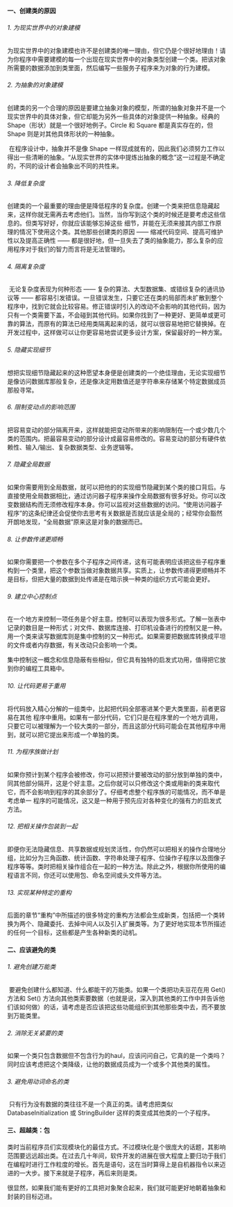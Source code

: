 #### 一、创建类的原因

###### 1. 为现实世界中的对象建模

​	为现实世界中的对象建模也许不是创建类的唯一理由，但它仍是个很好地理由！请为你程序中需要建模的每一个出现在现实世界中的对象类型创建一个类。把该对象所需要的数据添加到类里面，然后编写一些服务子程序来为对象的行为建模。

###### 2. 为抽象的对象建模

​	创建类的另一个合理的原因是要建立抽象对象的模型，所谓的抽象对象并不是一个现实世界中的具体对象，但它却能为另外一些具体的对象提供一种抽象。经典的 Shape（形状）就是一个很好地例子。Circle 和 Square 都是真实存在的，但 Shape 则是对其他具体形状的一种抽象。

​	在程序设计中，抽象并不是像 Shape 一样现成就有的，因此我们必须努力工作以得出一些清晰的抽象。“从现实世界的实体中提炼出抽象的概念”这一过程是不确定的，不同的设计者会抽象出不同的共性来。

###### 3. 降低复杂度

​	创建类的一个最重要的理由便是降低程序的复杂度。创建一个类来把信息隐藏起来，这样你就无需再去考虑他们。当然，当你写到这个类的时候还是要考虑这些信息的。但类写好好，你就应该能够忘掉这些 细节，并能在无须来接其内部工作原理的情况下使用这个类。其他那些创建类的原因 —— 缩减代码空间、提高可维护性以及提高正确性 —— 都是很好地，但一旦失去了类的抽象能力，那么复杂的应用程序对于我们的智力而言将是无法管理的。

###### 4. 隔离复杂度

​	无论复杂度表现为何种形态 —— 复杂的算法、大型数据集、或错综复杂的通讯协议等 —— 都容易引发错误。一旦错误发生，只要它还在类的局部而未扩散到整个程序中，找到它就会比较容易。修正错误时引入的改动不会影响的其他代码，因为只有一个类需要下盖，不会碰到其他代码。如果你找到了一种更好、更简单或更可靠的算法，而原有的算法已经用类隔离起来的话，就可以很容易地把它替换掉。在开发过程中，这样做可以让你更容易地尝试更多设计方案，保留最好的一种方案。

###### 5. 隐藏实现细节

​	想把实现细节隐藏起来的这种愿望本身便是创建类的一个绝佳理由，无论实现细节是像访问数据库那般复杂，还是像决定用数值还是字符串来存储某个特定数据成员那般寻常。

###### 6. 限制变动点的影响范围

​	把容易变动的部分隔离开来，这样就能把变动所带来的影响限制在一个或少数几个类的范围内。把最容易变动的部分设计成最容易修改的。容易变动的部分有硬件依赖性、输入/输出、复杂数据类型、业务逻辑等。

###### 7. 隐藏全局数据

​	如果你需要用到全局数据，就可以把他的的实现细节隐藏到某个类的接口背后。与直接使用全局数据相比，通过访问器子程序来操作全局数据有很多好处。你可以改变数据结构而无须修改程序本身。你可以监视对这些数据的访问。“使用访问器子程序”的这条纪律还会促使你去思考有关数据是否就应该是全局的；经常你会豁然开朗地发现，“全局数据”原来这是对象的数据而已。

###### 8. 让参数传递更顺畅

​	如果你需要把一个参数在多个子程序之间传递，这有可能表明应该把这些子程序重构到一个类里，把这个参数当做对象数据共享。实质上，让参数传递得更顺畅并不是目标，但把大量的数据到处传递是在暗示换一种类的组织方式可能会更好。

###### 9. 建立中心控制点

​	在一个地方来控制一项任务是个好主意。控制可以表现为很多形式。了解一张表中记录的数目是一种形式；对文件、数据库连接、打印机设备进行的控制又是一种。用一个类来读写数据库则是集中控制的又一种形式。如果需要把数据库转换成平坦的文件或者内存数据，有关改动只会影响一个类。

​	集中控制这一概念和信息隐蔽有些相似，但它具有独特的启发式功用，值得把它放到你的编程工具箱中。

###### 10. 让代码更易于重用

​	将代码放入精心分解的一组类中，比起把代码全部塞进某个更大类里面，前者更容易在其他 程序中重用。如果有一部分代码，它们只是在程序里的一个地方调用，只要它可以被理解为一个较大类的一部分，而且这部分代码可能会在其他程序中用到，就可以把它提出来形成一个单独的类。

###### 11. 为程序族做计划

​	如果你预计到某个程序会被修改，你可以把预计要被改动的部分放到单独的类中，同其他部分隔开，这是个好主意。之后你就可以只修改这个类或用新的类来取代它，而不会影响到程序的其余部分了。仔细考虑整个程序族的可能情况，而不单是考虑单一 程序的可能情况，这又是一种用于预先应对各种变化的强有力的启发式方法。

###### 12. 把相关操作包装到一起

​	即便你无法隐藏信息、共享数据或规划灵活性，你仍然可以把相关的操作合理地分组，比如分为三角函数、统计函数、字符串处理子程序、位操作子程序以及图像子程序等等。类时把相关操作组合在一起的一种方法。除此之外，根据你所使用的编程语言不同，你还可以使用包、命名空间或头文件等方法。

###### 13. 实现某种特定的重构

​	后面的章节“重构”中所描述的很多特定的重构方法都会生成新类，包括把一个类转换为两个、隐藏委托、去掉中间人以及引入扩展类等。为了更好地实现本节所描述的任何一个目标，这些都是产生各种新类的动机。

#### 二、应该避免的类

###### 1. 避免创建万能类

​	要避免创建什么都知道、什么都能干的万能类。如果一个类把功夫豆花在用 Get() 方法和 Set() 方法向其他类索要数据（也就是说，深入到其他类的工作中并告诉他们该如何做）的话，请考虑是否应该把这些功能组织到其他那些类中去，而不要放到万能类里。

###### 2. 消除无关紧要的类

​	如果一个类只包含数据但不包含行为的haul，应该问问自己，它真的是一个类吗？同时应该考虑把这个类降级，让他的数据成员成为一个或多个其他类的属性。

###### 3. 避免用动词命名的类

​	只有行为没有数据的类往往不是一个真正的类。请考虑把类似 DatabaseInitialization 或 StringBuilder 这样的类变成其他类的一个子程序。

#### 三、超越类：包

​	类时当前程序员们实现模块化的最佳方式。不过模块化是个很庞大的话题，其影响范围要远远超出类。在过去几十年间，软件开发的进展在很大程度上要归功于我们在编程时进行工作粒度的增长。首先是语句，这在当时算得上是自机器指令以来迈进的一大步。接下来就是子程序，再后来则是类。

​	很显然，如果我们能有更好的工具把对象聚合起来，我们就可能更好地朝着抽象和封装的目标迈进。

 